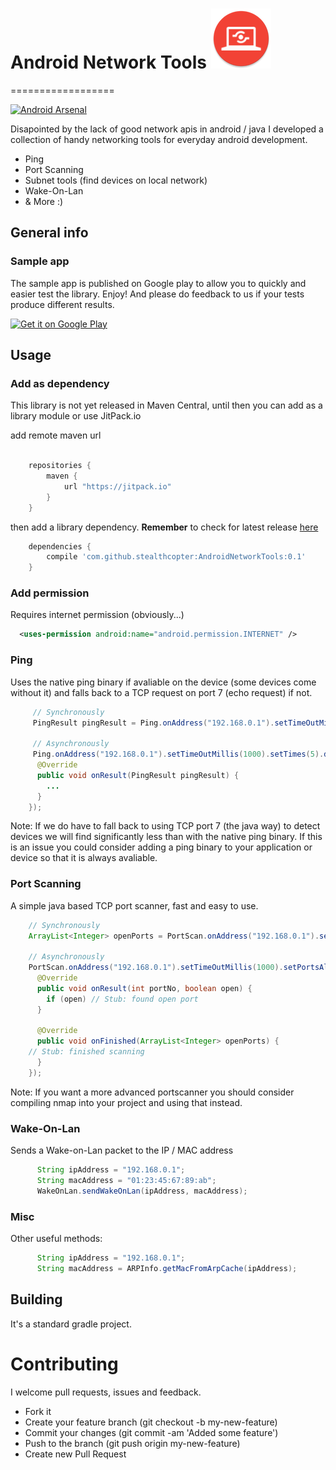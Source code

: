 # Android Network Tools ![image](./app/src/main/res/mipmap-xhdpi/ic_launcher.png)
==================

[![Android Arsenal](https://img.shields.io/badge/Android%20Arsenal-AndroidNetworkTools-green.svg?style=true)](https://android-arsenal.com/details/1/3112)

Disapointed by the lack of good network apis in android / java I developed a collection of handy networking tools for everyday android development.

* Ping
* Port Scanning
* Subnet tools (find devices on local network)
* Wake-On-Lan
* & More :)

## General info

### Sample app

The sample app is published on Google play to allow you to quickly and easier test the library. Enjoy! And please do feedback to us if your tests produce different results. 
 
<a href="https://play.google.com/store/apps/details?id=com.stealthcotper.networktools&utm_source=global_co&utm_medium=prtnr&utm_content=Mar2515&utm_campaign=PartBadge&pcampaignid=MKT-Other-global-all-co-prtnr-py-PartBadge-Mar2515-1"><img alt="Get it on Google Play" src="https://play.google.com/intl/en_us/badges/images/generic/en-play-badge.png" width="150"/></a>

## Usage

### Add as dependency
This library is not yet released in Maven Central, until then you can add as a library module or use JitPack.io

add remote maven url

```groovy

    repositories {
        maven {
            url "https://jitpack.io"
        }
    }
```
    
then add a library dependency. **Remember** to check for latest release [here](https://github.com/stealthcopter/AndroidNetworkTools/releases/) 

```groovy
    dependencies {
        compile 'com.github.stealthcopter:AndroidNetworkTools:0.1'
    }
```

### Add permission
Requires internet permission (obviously...)
```xml
  <uses-permission android:name="android.permission.INTERNET" />
```

### Ping

Uses the native ping binary if avaliable on the device (some devices come without it) and falls back to a TCP request on port 7 (echo request) if not.

```java
     // Synchronously 
     PingResult pingResult = Ping.onAddress("192.168.0.1").setTimeOutMillis(1000).doPing();
     
     // Asynchronously
     Ping.onAddress("192.168.0.1").setTimeOutMillis(1000).setTimes(5).doPing(new Ping.PingListener() {
      @Override
      public void onResult(PingResult pingResult) {
        ...
      }
    });
```

Note: If we do have to fall back to using TCP port 7 (the java way) to detect devices we will find significantly less than with the native ping binary. If this is an issue you could consider adding a ping binary to your application or device so that it is always avaliable.

### Port Scanning

A simple java based TCP port scanner, fast and easy to use. 

```java
    // Synchronously 
    ArrayList<Integer> openPorts = PortScan.onAddress("192.168.0.1").setPort(21).doScan();
    
    // Asynchronously
    PortScan.onAddress("192.168.0.1").setTimeOutMillis(1000).setPortsAll().doScan(new PortScan.PortListener() {
      @Override
      public void onResult(int portNo, boolean open) {
        if (open) // Stub: found open port
      }

      @Override
      public void onFinished(ArrayList<Integer> openPorts) {
	// Stub: finished scanning
      }
    });

```
Note: If you want a more advanced portscanner you should consider compiling nmap into your project and using that instead.

### Wake-On-Lan

Sends a Wake-on-Lan packet to the IP / MAC address

```java
      String ipAddress = "192.168.0.1";
      String macAddress = "01:23:45:67:89:ab";
      WakeOnLan.sendWakeOnLan(ipAddress, macAddress);
```

### Misc

Other useful methods:

```java
      String ipAddress = "192.168.0.1";
      String macAddress = ARPInfo.getMacFromArpCache(ipAddress);
```

## Building

It's a standard gradle project.


# Contributing

I welcome pull requests, issues and feedback.

- Fork it
- Create your feature branch (git checkout -b my-new-feature)
- Commit your changes (git commit -am 'Added some feature')
- Push to the branch (git push origin my-new-feature)
- Create new Pull Request

